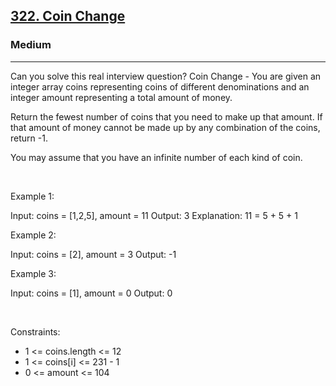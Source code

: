 <h2><a href="https://leetcode.com/problems/coin-change/">322. Coin Change</a></h2><h3>Medium</h3><hr>Can you solve this real interview question? Coin Change - You are given an integer array coins representing coins of different denominations and an integer amount representing a total amount of money.

Return the fewest number of coins that you need to make up that amount. If that amount of money cannot be made up by any combination of the coins, return -1.

You may assume that you have an infinite number of each kind of coin.

 

Example 1:


Input: coins = [1,2,5], amount = 11
Output: 3
Explanation: 11 = 5 + 5 + 1


Example 2:


Input: coins = [2], amount = 3
Output: -1


Example 3:


Input: coins = [1], amount = 0
Output: 0


 

Constraints:

 * 1 <= coins.length <= 12
 * 1 <= coins[i] <= 231 - 1
 * 0 <= amount <= 104